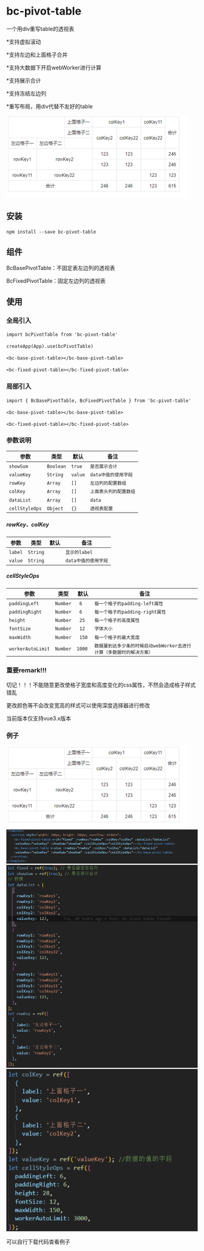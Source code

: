 bc-pivot-table
===
一个用div重写table的透视表

  *支持虚拟滚动

  *支持左边和上面格子合并

  *支持大数据下开启webWorker进行计算

  *支持展示合计

  *支持冻结左边列

  *重写布局，用div代替不友好的table


![bc-pivot-table preview](https://github.com/beckhayu888/bc-pivot-table/blob/main/src/assets/preview.png)

## 安装
  `npm install --save bc-pivot-table`

## 组件
BcBasePivotTable：不固定表左边列的透视表

BcFixedPivotTable：固定左边列的透视表
## 使用

### 全局引入
`import bcPivotTable from 'bc-pivot-table'`


`createApp(App).use(bcPivotTable)`

`<bc-base-pivot-table></bc-base-pivot-table>`

`<bc-fixed-pivot-table></bc-fixed-pivot-table>`


### 局部引入
`import { BcBasePivotTable, BcFixedPivotTable } from 'bc-pivot-table'`


`<bc-base-pivot-table></bc-base-pivot-table>`

`<bc-fixed-pivot-table></bc-fixed-pivot-table>`


### 参数说明

参数 | 类型 | 默认 | 备注
---------|------|---------|------------
`showSum` | `Boolean` | `true` | `是否展示合计`
`valueKey` | `String` | `value` | `data中值的使用字段`
`rowKey` | `Array` | `[]` | `左边列的配置数组`
`colKey` | `Array` | `[]` | `上面表头列的配置数组`
`dataList` | `Array` | `[]` | `data`
`cellStyleOps` | `Object` | `{}` | `透视表配置`

##### rowKey、colKey

参数 | 类型 | 默认 | 备注
---------|------|---------|------------
`label` | `String` | ` ` | `显示的label`
`value` | `String` | ` ` | `data中值的使用字段`

##### cellStyleOps

参数 | 类型 | 默认 | 备注
---------|------|---------|------------
`paddingLeft` | `Number` | ` 6` | `每一个格子的padding-left属性`
`paddingRight` | `Number` | ` 6` | `每一个格子的padding-right属性`
`height` | `Number` | ` 25` | `每一个格子的高度属性`
`fontSize` | `Number` | ` 12` | `字体大小`
`maxWidth` | `Number` | ` 150` | `每一个格子的最大宽度`
`workerAutoLimit` | `Number` | `1000 ` | `数据量到达多少条的时候启动webWorker去进行计算（多数据时的解决方案）`

### 重要remark!!!
切记！！！不能随意更改使格子宽度和高度变化的css属性，不然会造成格子样式错乱

更改颜色等不会改变宽高的样式可以使用深度选择器进行修改

当前版本仅支持vue3.x版本
### 例子
![效果](https://github.com/beckhayu888/bc-pivot-table/blob/main/src/assets/preview.png)
![例子代码](https://github.com/beckhayu888/bc-pivot-table/blob/main/src/assets/code1.png)
![例子代码](https://github.com/beckhayu888/bc-pivot-table/blob/main/src/assets/code2.png)
![例子代码](https://github.com/beckhayu888/bc-pivot-table/blob/main/src/assets/code3.png)

可以自行下载代码查看例子
